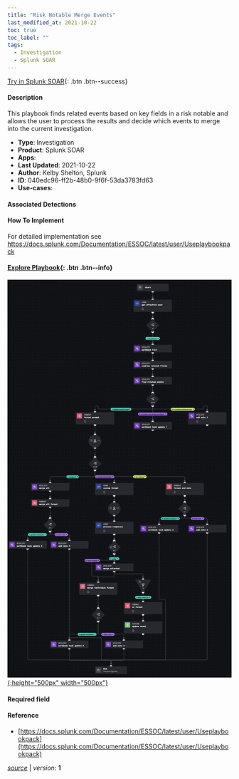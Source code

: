 ```yaml
---
title: "Risk Notable Merge Events"
last_modified_at: 2021-10-22
toc: true
toc_label: ""
tags:
  - Investigation
  - Splunk SOAR
---
```


[Try in Splunk SOAR](https://www.splunk.com/en_us/software/splunk-security-orchestration-and-automation.html){: .btn .btn--success}

#### Description

This playbook finds related events based on key fields in a risk notable and allows the user to process the results and decide which events to merge into the current investigation.

- **Type**: Investigation
- **Product**: Splunk SOAR
- **Apps**: 
- **Last Updated**: 2021-10-22
- **Author**: Kelby Shelton, Splunk
- **ID**: 040edc96-ff2b-48b0-9f6f-53da3783fd63
- **Use-cases**:

#### Associated Detections


#### How To Implement
For detailed implementation see https://docs.splunk.com/Documentation/ESSOC/latest/user/Useplaybookpack


#### [Explore Playbook](https://splunk.github.io/soar-playbook-viewer/?playbook=https://raw.githubusercontent.com/phantomcyber/playbooks/latest/risk_notable_merge_events.json){: .btn .btn--info}

[![explore](https://raw.githubusercontent.com/splunk/security_content/develop/playbooks/risk_notable_merge_events.png){:height="500px" width="500px"}](https://splunk.github.io/soar-playbook-viewer/?playbook=https://raw.githubusercontent.com/phantomcyber/playbooks/latest/risk_notable_merge_events.json)

#### Required field


#### Reference

* [https://docs.splunk.com/Documentation/ESSOC/latest/user/Useplaybookpack](https://docs.splunk.com/Documentation/ESSOC/latest/user/Useplaybookpack)




[*source*](https://github.com/splunk/security_content/tree/develop/playbooks/risk_notable_merge_events.yml) \| *version*: **1**